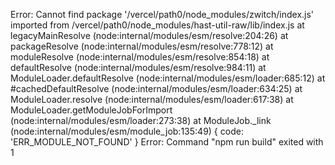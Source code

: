 Error: Cannot find package '/vercel/path0/node_modules/zwitch/index.js' imported from /vercel/path0/node_modules/hast-util-raw/lib/index.js
    at legacyMainResolve (node:internal/modules/esm/resolve:204:26)
    at packageResolve (node:internal/modules/esm/resolve:778:12)
    at moduleResolve (node:internal/modules/esm/resolve:854:18)
    at defaultResolve (node:internal/modules/esm/resolve:984:11)
    at ModuleLoader.defaultResolve (node:internal/modules/esm/loader:685:12)
    at #cachedDefaultResolve (node:internal/modules/esm/loader:634:25)
    at ModuleLoader.resolve (node:internal/modules/esm/loader:617:38)
    at ModuleLoader.getModuleJobForImport (node:internal/modules/esm/loader:273:38)
    at ModuleJob._link (node:internal/modules/esm/module_job:135:49) {
  code: 'ERR_MODULE_NOT_FOUND'
}
Error: Command "npm run build" exited with 1